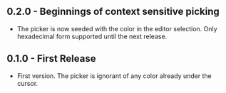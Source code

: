 ## 0.2.0 - Beginnings of context sensitive picking

* The picker is now seeded with the color in the editor selection.
  Only hexadecimal form supported until the next release.

## 0.1.0 - First Release

* First version. The picker is ignorant of any color already under the cursor.
